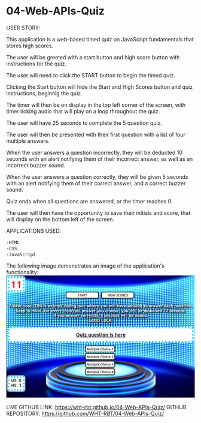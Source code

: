 # 04-Web-APIs-Quiz

USER STORY:

This application is a web-based timed quiz on JavaScript fundamentals that stores high scores.

The user will be greeted with a start button and high score button with instructions for the quiz. 

The user will need to click the START button to begin the timed quiz.

Clicking the Start button will hide the Start and High Scores button and quiz instructions, beginnig the quiz.

The timer will then be on display in the top left corner of the screen, with timer ticking audio that will play on a loop throughout the quiz.

The user will have 25 seconds to complete the 5 question quiz.

The user will then be presented with their first question with a list of four multiple answers.

When the user answers a question incorrectly, they will be deducted 10 seconds with an alert notifying them of their incorrect answer, as well as an incorrect buzzer sound.

When the user answers a question correctly, they will be given 5 seconds with an alert notifying them of their correct answer, and a correct buzzer sound.

Quiz ends when all questions are answered, or the timer reaches 0.

The user will then have the opportunity to save their initials and score, that will display on the bottom left of the screen.

APPLICATIONS USED:

    -HTML
    -CSS
    -JavaScript

The following image demonstrates an image of the application's functionality:
![Quiz Image](Assets/images/quiz.png)


LIVE GITHUB LINK: https://wht-rbt.github.io/04-Web-APIs-Quiz/
GITHUB REPOSITORY: https://github.com/WHT-RBT/04-Web-APIs-Quiz/

